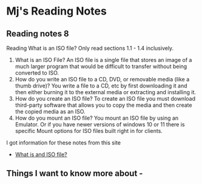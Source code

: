 # Mj's Reading Notes

## Reading notes 8


Reading
What is an ISO file? Only read sections 1.1 - 1.4 inclusively.

1. What is an ISO File? An ISO file is a single file that stores an image of a much larger program that would be difficult to transfer without being converted to ISO. 
2. How do you write an ISO file to a CD, DVD, or removable media (like a thumb drive)? You write a file to a CD, etc by first downloading it and then either burning it to the external media or extracting and installing it. 
3. How do you create an ISO file? To create an ISO file you must download third-party software that allows you to copy the media and then create the copied media as an ISO. 
4. How do you mount an ISO file? You mount an ISO file by using an Emulator. Or if you have newer versions of windows 10 or 11 there is specific Mount options for ISO files built right in for clients. 

I got information for these notes from this site
- [What is and ISO file?](https://www.lifewire.com/iso-file-2625923)


## Things I want to know more about - 

